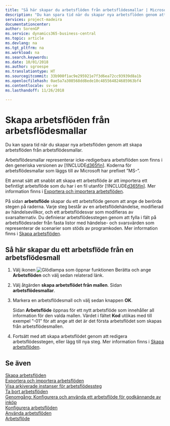 ```yaml
---
title: "Så här skapar du arbetsflöden från arbetsflödesmallar | Microsoft Docs"
description: "Du kan spara tid när du skapar nya arbetsflöden genom att skapa arbetsflöden från arbetsflödesmallar."
services: project-madeira
documentationcenter: 
author: SorenGP
ms.service: dynamics365-business-central
ms.topic: article
ms.devlang: na
ms.tgt_pltfrm: na
ms.workload: na
ms.search.keywords: 
ms.date: 10/01/2018
ms.author: sgroespe
ms.translationtype: HT
ms.sourcegitcommit: 33b900f1ac9e295921e7f3d6ea72cc93939d8a1b
ms.openlocfilehash: 0ae5a7a308568dd8ede10c485564824685963bf4
ms.contentlocale: sv-se
ms.lasthandoff: 11/26/2018

---
```

# <a name="create-workflows-from-workflow-templates"></a>Skapa arbetsflöden från arbetsflödesmallar
Du kan spara tid när du skapar nya arbetsflöden genom att skapa arbetsflöden från arbetsflödesmallar.  

 Arbetsflödesmallar representerar icke-redigerbara arbetsflöden som finns i den generiska versionen av [!INCLUDE[d365fin](includes/d365fin_md.md)]. Koderna för arbetsflödesmallar som läggs till av Microsoft har prefixet ”MS-”.  

 Ett annat sätt att snabbt att skapa ett arbetsflöde är att importera ett befintligt arbetsflöde som du har i en fil utanför [!INCLUDE[d365fin](includes/d365fin_md.md)]. Mer information finns i [Exportera och importera arbetsflöden](across-how-to-export-and-import-workflows.md).  

På sidan **arbetsflöde** skapar du ett arbetsflöde genom att ange de berörda stegen på raderna. Varje steg består av en arbetsflödehändelse, modifierad av händelsevillkor, och ett arbetsflödesvar som modifieras av svarsalternativ. Du definierar arbetsflödesstegen genom att fylla i fält på arbetsflödesrader från fasta listor med händelse- och svarsvärden som representerar de scenarier som stöds av programkoden. Mer information finns i [Skapa arbetsflöden](across-how-to-create-workflows.md).  

## <a name="to-create-a-workflow-from-workflow-template"></a>Så här skapar du ett arbetsflöde från en arbetsflödesmall  
1.  Välj ikonen ![Glödlampa som öppnar funktionen Berätta](media/ui-search/search_small.png "Berätta vad du vill göra") och ange **Arbetsflöden** och välj sedan relaterad länk.  
2.  Välj åtgärden **skapa arbetsflödet från mallen**. Sidan **arbetsflödesmallar**.  
3.  Markera en arbetsflödesmall och välj sedan knappen **OK**.  

     Sidan **Arbetsflöde** öppnas för ett nytt arbetsflöde som innehåller all information för den valda mallen. Värdet i fältet **Kod** utökas med till exempel ”-01" för att ange att det är det första arbetsflödet som skapas från arbetsflödesmallen.  
4.  Fortsätt med att skapa arbetsflödet genom att redigera arbetsflödesstegen, eller lägg till nya steg. Mer information finns i [Skapa arbetsflöden](across-how-to-create-workflows.md).  

## <a name="see-also"></a>Se även  
 [Skapa arbetsflöden](across-how-to-create-workflows.md)   
 [Exportera och importera arbetsflöden](across-how-to-export-and-import-workflows.md)   
 [Visa arkiverade instanser för arbetsflödessteg](across-how-to-view-archived-workflow-step-instances.md)   
 [Ta bort arbetsflöden](across-how-to-delete-workflows.md)   
 [Genomgång: Konfigurera och använda ett arbetsflöde för godkännande av inköp](walkthrough-setting-up-and-using-a-purchase-approval-workflow.md)   
 [Konfigurera arbetsflöden](across-set-up-workflows.md)   
 [Använda arbetsflöden](across-use-workflows.md)   
 [Arbetsflöde](across-workflow.md)   

